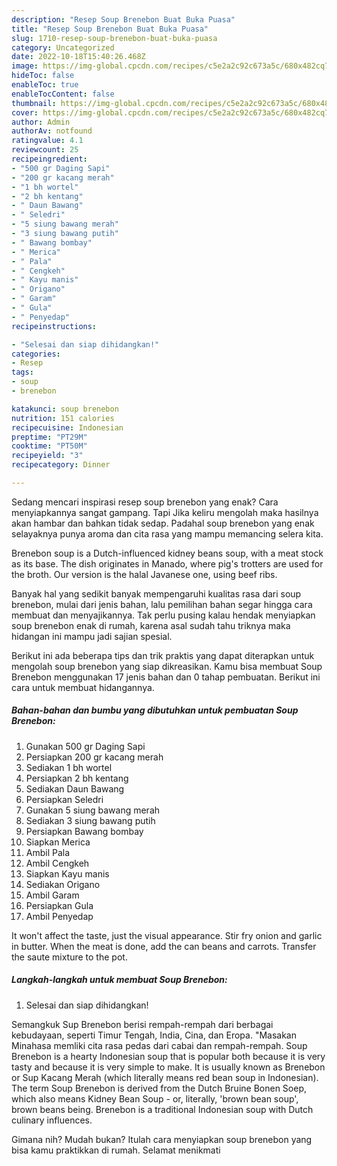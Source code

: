 ```yaml
---
description: "Resep Soup Brenebon Buat Buka Puasa"
title: "Resep Soup Brenebon Buat Buka Puasa"
slug: 1710-resep-soup-brenebon-buat-buka-puasa
category: Uncategorized
date: 2022-10-18T15:40:26.468Z
image: https://img-global.cpcdn.com/recipes/c5e2a2c92c673a5c/680x482cq70/soup-brenebon-foto-resep-utama.jpg
hideToc: false
enableToc: true
enableTocContent: false
thumbnail: https://img-global.cpcdn.com/recipes/c5e2a2c92c673a5c/680x482cq70/soup-brenebon-foto-resep-utama.jpg
cover: https://img-global.cpcdn.com/recipes/c5e2a2c92c673a5c/680x482cq70/soup-brenebon-foto-resep-utama.jpg
author: Admin
authorAv: notfound
ratingvalue: 4.1
reviewcount: 25
recipeingredient:
- "500 gr Daging Sapi"
- "200 gr kacang merah"
- "1 bh wortel"
- "2 bh kentang"
- " Daun Bawang"
- " Seledri"
- "5 siung bawang merah"
- "3 siung bawang putih"
- " Bawang bombay"
- " Merica"
- " Pala"
- " Cengkeh"
- " Kayu manis"
- " Origano"
- " Garam"
- " Gula"
- " Penyedap"
recipeinstructions:

- "Selesai dan siap dihidangkan!"
categories:
- Resep
tags:
- soup
- brenebon

katakunci: soup brenebon 
nutrition: 151 calories
recipecuisine: Indonesian
preptime: "PT29M"
cooktime: "PT50M"
recipeyield: "3"
recipecategory: Dinner

---
```



Sedang mencari inspirasi resep soup brenebon yang enak? Cara menyiapkannya sangat gampang. Tapi Jika keliru mengolah maka hasilnya akan hambar dan bahkan tidak sedap. Padahal soup brenebon yang enak selayaknya punya aroma dan cita rasa yang mampu memancing selera kita.


Brenebon soup is a Dutch-influenced kidney beans soup, with a meat stock as its base. The dish originates in Manado, where pig&#39;s trotters are used for the broth. Our version is the halal Javanese one, using beef ribs.

Banyak hal yang sedikit banyak mempengaruhi kualitas rasa dari soup brenebon, mulai dari jenis bahan, lalu pemilihan bahan segar hingga cara membuat dan menyajikannya. Tak perlu pusing kalau hendak menyiapkan soup brenebon enak di rumah, karena asal sudah tahu triknya maka hidangan ini mampu jadi sajian spesial.


Berikut ini ada beberapa tips dan trik praktis yang dapat diterapkan untuk mengolah soup brenebon yang siap dikreasikan. Kamu bisa membuat Soup Brenebon menggunakan 17 jenis bahan dan 0 tahap pembuatan. Berikut ini cara untuk membuat hidangannya.

<!--inarticleads1-->

##### Bahan-bahan dan bumbu yang dibutuhkan untuk pembuatan Soup Brenebon:

1. Gunakan 500 gr Daging Sapi
1. Persiapkan 200 gr kacang merah
1. Sediakan 1 bh wortel
1. Persiapkan 2 bh kentang
1. Sediakan  Daun Bawang
1. Persiapkan  Seledri
1. Gunakan 5 siung bawang merah
1. Sediakan 3 siung bawang putih
1. Persiapkan  Bawang bombay
1. Siapkan  Merica
1. Ambil  Pala
1. Ambil  Cengkeh
1. Siapkan  Kayu manis
1. Sediakan  Origano
1. Ambil  Garam
1. Persiapkan  Gula
1. Ambil  Penyedap


It won&#39;t affect the taste, just the visual appearance. Stir fry onion and garlic in butter. When the meat is done, add the can beans and carrots. Transfer the saute mixture to the pot. 

<!--inarticleads2-->

##### Langkah-langkah untuk membuat Soup Brenebon:


1. Selesai dan siap dihidangkan!

Semangkuk Sup Brenebon berisi rempah-rempah dari berbagai kebudayaan, seperti Timur Tengah, India, Cina, dan Eropa. &#34;Masakan Minahasa memliki cita rasa pedas dari cabai dan rempah-rempah. Soup Brenebon is a hearty Indonesian soup that is popular both because it is very tasty and because it is very simple to make. It is usually known as Brenebon or Sup Kacang Merah (which literally means red bean soup in Indonesian). The term Soup Brenebon is derived from the Dutch Bruine Bonen Soep, which also means Kidney Bean Soup - or, literally, &#39;brown bean soup&#39;, brown beans being. Brenebon is a traditional Indonesian soup with Dutch culinary influences. 

Gimana nih? Mudah bukan? Itulah cara menyiapkan soup brenebon yang bisa kamu praktikkan di rumah. Selamat menikmati
